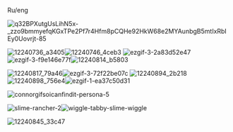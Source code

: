 Ru/eng

![q32BPXutgUsLihN5x-_zzo9bmmyefqKGxTPe2Pf7r4Hfm8pCQHe92HkW68e2MYAunbgB5mtIxRbIEy0Uovrjt-85](https://github.com/user-attachments/assets/5b0874b4-8885-4185-9ffc-ed6a82bf5134)


![12240736_a3405](https://github.com/user-attachments/assets/50c7cdb2-9387-4fe1-a816-cfe5b61323ab)![12240746_4ceb3](https://github.com/user-attachments/assets/728f4ba6-4848-4382-bc00-4d40e2dda14c)
![ezgif-3-2a83d52e47](https://github.com/user-attachments/assets/28f5f381-c94a-434e-aff9-a11fba596d8f)![ezgif-3-f9e146e77f](https://github.com/user-attachments/assets/49595e8b-6862-4851-9ab8-d5890aad07a5)![12240814_b5803](https://github.com/user-attachments/assets/8783c574-421b-481b-9e27-9cc13122ac20)

![12240817_79a46](https://github.com/user-attachments/assets/9dbaafe6-bd7f-4c90-a25d-9a128fa5fe3e)![ezgif-3-72f22be07c](https://github.com/user-attachments/assets/b0b05afd-e442-4d07-bd86-e7c53b055bcb) ![12240894_2b218](https://github.com/user-attachments/assets/79a81924-e23a-4bce-b9dd-4574aabfa490)![12240898_756e4](https://github.com/user-attachments/assets/50395e7f-5a09-4ad0-a0c6-c697a67b5239)![ezgif-1-ea37c50d31](https://github.com/user-attachments/assets/950faca0-955b-446b-a38a-4d533700f6be)

![connorgifsoicanfindit-persona-5](https://github.com/user-attachments/assets/e7b4757b-e060-4bec-9f86-07d5f9a69dd8)

![slime-rancher-2](https://github.com/user-attachments/assets/212f3117-a54a-467e-80bb-c80a36919e33)![wiggle-tabby-slime-wiggle](https://github.com/user-attachments/assets/18387da5-74c2-48d2-9246-ccf3d74881dd)






![12240845_33c47](https://github.com/user-attachments/assets/76fda4df-9722-4c38-9f83-d2cc1a5762c8)









<!---
SemaSour/SemaSour is a ✨ special ✨ repository because its `README.md` (this file) appears on your GitHub profile.
You can click the Preview link to take a look at your changes.
--->
